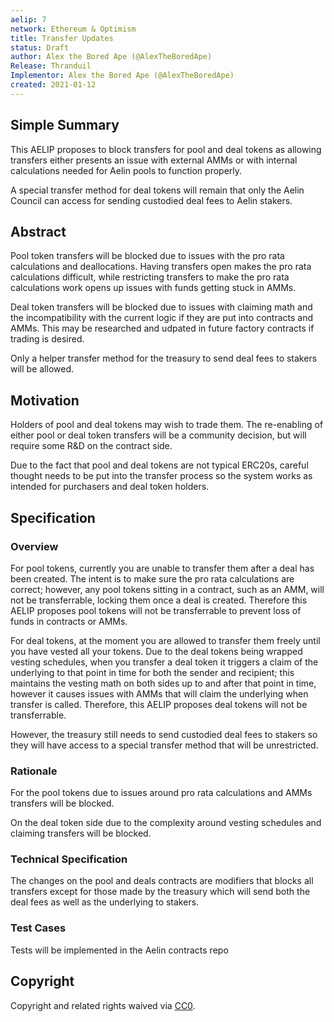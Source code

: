 ```yaml
---
aelip: 7
network: Ethereum & Optimism
title: Transfer Updates
status: Draft
author: Alex the Bored Ape (@AlexTheBoredApe)
Release: Thranduil
Implementor: Alex the Bored Ape (@AlexTheBoredApe)
created: 2021-01-12
---
```


## Simple Summary

<!--"If you can't explain it simply, you don't understand it well enough." Simply describe the outcome the proposed changes intends to achieve. This should be non-technical and accessible to a casual community member.-->

This AELIP proposes to block transfers for pool and deal tokens as allowing transfers either presents an issue with external AMMs or with internal calculations needed for Aelin pools to function properly.

A special transfer method for deal tokens will remain that only the Aelin Council can access for sending custodied deal fees to Aelin stakers.

## Abstract

<!--A short (~200 word) description of the proposed change, the abstract should clearly describe the proposed change. This is what *will* be done if the AELIP is implemented, not *why* it should be done or *how* it will be done. If the AELIP proposes deploying a new contract, write, "we propose to deploy a new contract that will do x".-->

Pool token transfers will be blocked due to issues with the pro rata calculations and deallocations. Having transfers open makes the pro rata calculations difficult, while restricting transfers to make the pro rata calculations work opens up issues with funds getting stuck in AMMs.

Deal token transfers will be blocked due to issues with claiming math and the incompatibility with the current logic if they are put into contracts and AMMs. This may be researched and udpated in future factory contracts if trading is desired.

Only a helper transfer method for the treasury to send deal fees to stakers will be allowed.

## Motivation

<!--This is the problem statement. This is the *why* of the AELIP. It should clearly explain *why* the current state of the protocol is inadequate.  It is critical that you explain *why* the change is needed, if the AELIP proposes changing how something is calculated, you must address *why* the current calculation is inaccurate or wrong. This is not the place to describe how the AELIP will address the issue!-->

Holders of pool and deal tokens may wish to trade them. The re-enabling of either pool or deal token transfers will be a community decision, but will require some R&D on the contract side.

Due to the fact that pool and deal tokens are not typical ERC20s, careful thought needs to be put into the transfer process so the system works as intended for purchasers and deal token holders.

## Specification

<!--The specification should describe the syntax and semantics of any new feature, there are five sections
1. Overview
2. Rationale
3. Technical Specification
4. Test Cases
5. Configurable Values
-->

### Overview

<!--This is a high-level overview of *how* the AELIP will solve the problem. The overview should clearly describe how the new feature will be implemented.-->

For pool tokens, currently you are unable to transfer them after a deal has been created. The intent is to make sure the pro rata calculations are correct; however, any pool tokens sitting in a contract, such as an AMM, will not be transferrable, locking them once a deal is created. Therefore this AELIP proposes pool tokens will not be transferrable to prevent loss of funds in contracts or AMMs.

For deal tokens, at the moment you are allowed to transfer them freely until you have vested all your tokens. Due to the deal tokens being wrapped vesting schedules, when you transfer a deal token it triggers a claim of the underlying to that point in time for both the sender and recipient; this maintains the vesting math on both sides up to and after that point in time, however it causes issues with AMMs that will claim the underlying when transfer is called. Therefore, this AELIP proposes deal tokens will not be transferrable.

However, the treasury still needs to send custodied deal fees to stakers so they will have access to a special transfer method that will be unrestricted.

### Rationale

<!--This is where you explain the reasoning behind how you propose to solve the problem. Why did you propose to implement the change in this way, what were the considerations and trade-offs. The rationale fleshes out what motivated the design and why particular design decisions were made. It should describe alternate designs that were considered and related work. The rationale may also provide evidence of consensus within the community, and should discuss important objections or concerns raised during discussion.-->

For the pool tokens due to issues around pro rata calculations and AMMs transfers will be blocked.

On the deal token side due to the complexity around vesting schedules and claiming transfers will be blocked.

### Technical Specification

<!--The technical specification should outline the public API of the changes proposed. That is, changes to any of the interfaces Synthetix currently exposes or the creations of new ones.-->

The changes on the pool and deals contracts are modifiers that blocks all transfers except for those made by the treasury which will send both the deal fees as well as the underlying to stakers.

### Test Cases

<!--Test cases for an implementation are mandatory for AELIPs but can be included with the implementation..-->

Tests will be implemented in the Aelin contracts repo

## Copyright

Copyright and related rights waived via [CC0](https://creativecommons.org/publicdomain/zero/1.0/).
